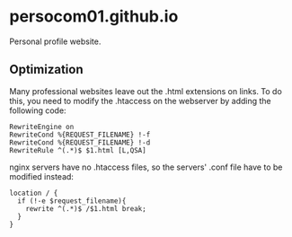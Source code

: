 # persocom01.github.io

Personal profile website.

## Optimization

Many professional websites leave out the .html extensions on links. To do this, you need to modify the .htaccess on the webserver by adding the following code:

```
RewriteEngine on
RewriteCond %{REQUEST_FILENAME} !-f
RewriteCond %{REQUEST_FILENAME} !-d
RewriteRule ^(.*)$ $1.html [L,QSA]
```

nginx servers have no .htaccess files, so the servers' .conf file have to be modified instead:

```
location / {
  if (!-e $request_filename){
    rewrite ^(.*)$ /$1.html break;
  }
}
```
